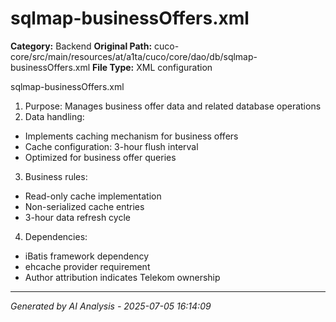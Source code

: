 # sqlmap-businessOffers.xml

**Category:** Backend
**Original Path:** cuco-core/src/main/resources/at/a1ta/cuco/core/dao/db/sqlmap-businessOffers.xml
**File Type:** XML configuration

sqlmap-businessOffers.xml
1. Purpose: Manages business offer data and related database operations
2. Data handling:
- Implements caching mechanism for business offers
- Cache configuration: 3-hour flush interval
- Optimized for business offer queries
3. Business rules:
- Read-only cache implementation
- Non-serialized cache entries
- 3-hour data refresh cycle
4. Dependencies:
- iBatis framework dependency
- ehcache provider requirement
- Author attribution indicates Telekom ownership

---
*Generated by AI Analysis - 2025-07-05 16:14:09*
